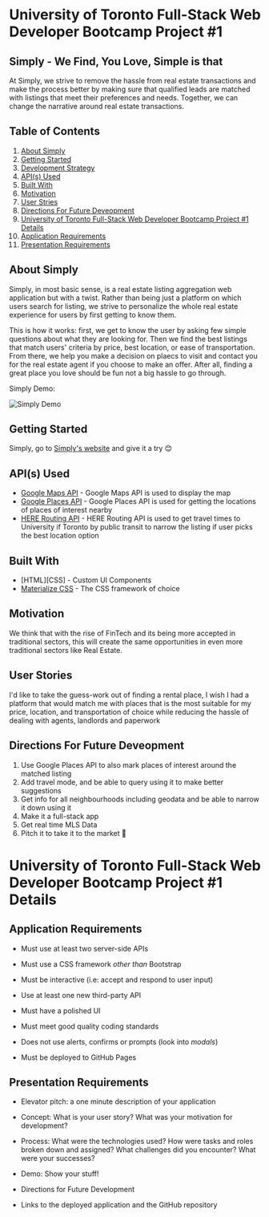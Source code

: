 # University of Toronto Full-Stack Web Developer Bootcamp Project #1

## Simply - We Find, You Love, Simple is that

At Simply, we strive to remove the hassle from real estate transactions and make the process better by making sure that qualified leads are matched with listings that meet their preferences and needs. Together, we can change the narrative around real estate transactions.

## Table of Contents

1. [About Simply](#about-simply)
1. [Getting Started](#getting-started) 
1. [Development Strategy](#development-strategy)
1. [API(s) Used](#api(s)-used)
1. [Built With](#built-with)
1. [Motivation](#motivation)
1. [User Stries](#user-stories)
1. [Directions For Future Deveopment](#directions-for-future-development)
1. [University of Toronto Full-Stack Web Developer Bootcamp Project #1 Details](#)
  1. [Application Requirements](#application-requirements)
  1. [Presentation Requirements](#presentation-requirements)

## About Simply

Simply, in most basic sense, is a real estate listing aggregation web application but with a twist. Rather than being just a platform on which users search for listing, we strive to personalize the whole real estate experience for users by first getting to know them.

This is how it works: first, we get to know the user by asking few simple questions about what they are looking for. Then we find the best listings that match users' criteria by price, best location, or ease of transportation. From there, we help you make a decision on plaecs to visit and contact you for the real estate agent if you choose to make an offer. After all, finding a great place you love should be fun not a big hassle to go through.  

Simply Demo:

![Simply Demo](/img/demo01.png?raw=true)

## Getting Started

Simply, go to [Simply's website](https://saltamay.github.io/simply/) and give it a try 😊

## API(s) Used

* [Google Maps API](https://developers.google.com/maps/documentation) - Google Maps API is used to display the map
* [Google Places API](https://developers.google.com/places/web-service/intro) - Google Places API is used for getting the locations of places of interest nearby
* [HERE Routing API](https://developer.here.com/documentation/maps/dev_guide/topics/routing.html) - HERE Routing API is used to get travel times to University if Toronto by public transit to narrow the listing if user picks the best location option

## Built With

* [HTML][CSS] - Custom UI Components
* [Materialize CSS](https://materializecss.com/) - The CSS framework of choice

## Motivation

We think that with the rise of FinTech and its being more accepted in traditional sectors, this will create the same opportunities in even more traditional sectors like Real Estate.

## User Stories

I'd like to take the guess-work out of finding a rental place, I wish I had a platform that would match me with places that is the most suitable for my price, location, and transportation of choice while reducing the hassle of dealing with agents, landlords and paperwork

## Directions For Future Deveopment

1. Use Google Places API to also mark places of interest around the matched listing
2. Add travel mode, and be able to query using it to make better suggestions
3. Get info for all neighbourhoods including geodata and be able to narrow it down using it 
4. Make it a full-stack app
5. Get real time MLS Data
6. Pitch it to take it to the market 💯

# University of Toronto Full-Stack Web Developer Bootcamp Project #1 Details

## Application Requirements

* Must use at least two server-side APIs

* Must use a CSS framework _other than_ Bootstrap

* Must be interactive (i.e: accept and respond to user input)

* Use at least one new third-party API

* Must have a polished UI

* Must meet good quality coding standards

* Does not use alerts, confirms or prompts (look into _modals_)

* Must be deployed to GitHub Pages

## Presentation Requirements

* Elevator pitch: a one minute description of your application

* Concept: What is your user story? What was your motivation for development?

* Process: What were the technologies used? How were tasks and roles broken down and assigned? What challenges did you encounter? What were your successes?

* Demo: Show your stuff!

* Directions for Future Development

* Links to the deployed application and the GitHub repository

